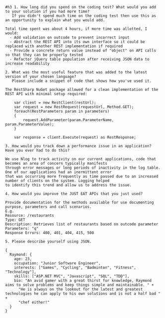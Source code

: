 
    #h3 1. How long did you spend on the coding test? What would you add to your solution if you had more time?
       If you didn't spend much time on the coding test then use this as an opportunity to explain what you would add.
    
    Total time spent was about 4 hours, if more time was allotted, I would:
      - Add validation on outcode to prevent incorrect input
      - Abstract the REST API into its own interface so it could be replaced with another REST implementation if required
      - Provide a concrete return value instead of "object" on API calls so that they can be properly tested
      - Refactor jQuery table population after receiving JSON data to increase readability
    
    2. What was the most useful feature that was added to the latest version of your chosen language? 
       Please include a snippet of code that shows how you've used it.
    
    The RestSharp NuGet package allowed for a clean implementation of the REST API with minimal setup required:
    
        var client = new RestClient(restUrl);
        var request = new RestRequest(requestUrl, Method.GET);
        foreach(RestParameters param in parameters)
        {
            request.AddParameter(param.ParameterName, param.ParameterValue);
        }
        
        var response = client.Execute(request) as RestResponse;
    
    3. How would you track down a performance issue in an application? Have you ever had to do this?
    
    We use Nlog to track activity on our current applications, code that becomes an area of concern typically manifests
    through error messages or long periods of inactivity in the log table. One of our applications had an inermittent error
    that was occurring more frequently as time passed due to an increased number of clients on the system. Logging helped 
    to identify this trend and allow us to address the issue.
    
    4. How would you improve the JUST EAT APIs that you just used?
    
    Provide documentation for the methods available for use documenting purpose, parameters and call scenarios. 
    E.g. 
    Resource: /restaurants
    Type: GET
    Description: Retrieves list of restaurants based on outcode parameter
    Parameters: "q"
    Response Errors: 400, 401, 404, 415, 500
    
    5. Please describe yourself using JSON.
    
    {
      Raymond: {
        age: 23,
        occupation: "Junior Software Engineer",
        interests: ["Games", "Cycling", "Badminton", "Fitness", "Technology"],
        skills: ["ASP.NET MVC", "Javascript", "SQL", "TDD"],
        bio: "An avid gamer with a great thirst for knowledge, Raymond aims to solve problems and keep things simple and maintainable. " +
          "He is always on the lookout for the latest and greatest technologies he can apply to his own solutions and is not a half bad " +
          "chef either!"
      }
    }
